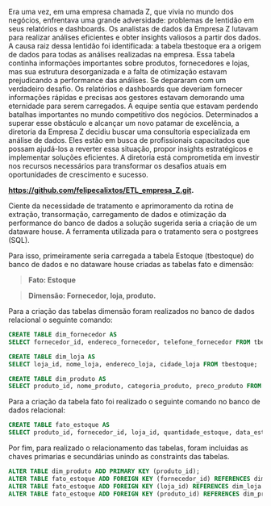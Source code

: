 Era uma vez, em uma empresa chamada Z, que vivia no mundo dos negócios, enfrentava uma grande adversidade: problemas de lentidão em seus relatórios e dashboards. Os analistas de dados da Empresa Z lutavam para realizar análises eficientes e obter insights valiosos a partir dos dados.
A causa raiz dessa lentidão foi identificada: a tabela tbestoque era a origem de dados para todas as análises realizadas na empresa. Essa tabela continha informações importantes sobre produtos, fornecedores e lojas, mas sua estrutura desorganizada e a falta de otimização estavam prejudicando a performance das análises.
Se depararam com um verdadeiro desafio. Os relatórios e dashboards que deveriam fornecer informações rápidas e precisas aos gestores estavam demorando uma eternidade para serem carregados. A equipe sentia que estavam perdendo batalhas importantes no mundo competitivo dos negócios.
Determinados a superar esse obstáculo e alcançar um novo patamar de excelência, a diretoria da Empresa Z decidiu buscar uma consultoria especializada em análise de dados. Eles estão em busca de profissionais capacitados que possam ajudá-los a reverter essa situação, propor insights estratégicos e implementar soluções eficientes. A diretoria está comprometida em investir nos recursos necessários para transformar os desafios atuais em oportunidades de crescimento e sucesso.

**https://github.com/felipecalixtos/ETL_empresa_Z.git.**

Ciente da necessidade de tratamento e aprimoramento da rotina de extração, transormação, carregamento de dados e otimização da performance do banco de dados a solução sugerida seria a criação de um dataware house. A ferramenta utilizada para o tratamento sera o postgrees (SQL).

Para isso, primeiramente seria carregada a tabela Estoque (tbestoque) do banco de dados e no dataware house criadas as tabelas fato e dimensão:

>**Fato: Estoque**

>**Dimensão: Fornecedor, loja, produto.**

Para a criação das tabelas dimensão foram realizados no banco de dados relacional o seguinte comando:
```sql
CREATE TABLE dim_fornecedor AS
SELECT fornecedor_id, endereco_fornecedor, telefone_fornecedor FROM tbestoque;

CREATE TABLE dim_loja AS
SELECT loja_id, nome_loja, endereco_loja, cidade_loja FROM tbestoque;

CREATE TABLE dim_produto AS
SELECT produto_id, nome_produto, categoria_produto, preco_produto FROM tbestoque;
```
Para a criação da tabela fato foi realizado o seguinte comando no banco de dados relacional:
```sql
CREATE TABLE fato_estoque AS
SELECT produto_id, fornecedor_id, loja_id, quantidade_estoque, data_estoque FROM tbestoque;
```
Por fim, para realizado o relacionamento das tabelas, foram incluidas as chaves primarias e secundárias unindo as constraints das tabelas.
```sql
ALTER TABLE dim_produto ADD PRIMARY KEY (produto_id);
ALTER TABLE fato_estoque ADD FOREIGN KEY (fornecedor_id) REFERENCES dim_fornecedor (fornecedor_id);
ALTER TABLE fato_estoque ADD FOREIGN KEY (loja_id) REFERENCES dim_loja (loja_id);
ALTER TABLE fato_estoque ADD FOREIGN KEY (produto_id) REFERENCES dim_produto (produto_id);
```
